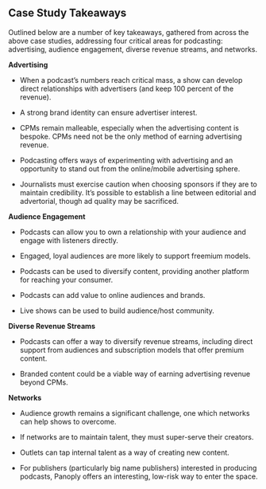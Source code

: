 Case Study Takeaways
 --------------------
 
 Outlined below are a number of key takeaways, gathered from across the above case studies, addressing four critical areas for podcasting: advertising, audience engagement, diverse revenue streams, and networks. 

 <b>Advertising</b> 

 -   When a podcast’s numbers reach critical mass, a show can develop     direct relationships with advertisers (and keep 100 percent of the     revenue). 

 -   A strong brand identity can ensure advertiser interest. 

 -   CPMs remain malleable, especially when the advertising content is     bespoke. CPMs need not be the only method of earning advertising     revenue. 

 -   Podcasting offers ways of experimenting with advertising and an     opportunity to stand out from the online/mobile advertising sphere. 

 -   Journalists must exercise caution when choosing sponsors if they are     to maintain credibility. It’s possible to establish a line between     editorial and advertorial, though ad quality may be sacrificed. 

 <b>Audience Engagement</b> 

 -   Podcasts can allow you to own a relationship with your audience and     engage with listeners directly. 

 -   Engaged, loyal audiences are more likely to support freemium models. 

 -   Podcasts can be used to diversify content, providing another     platform for reaching your consumer. 

 -   Podcasts can add value to online audiences and brands. 

 -   Live shows can be used to build audience/host community. 

 <b>Diverse Revenue Streams</b> 

 -   Podcasts can offer a way to diversify revenue streams, including     direct support from audiences and subscription models that offer     premium content. 

 -   Branded content could be a viable way of earning advertising revenue     beyond CPMs. 

 <b>Networks</b> 

 -   Audience growth remains a significant challenge, one which networks     can help shows to overcome. 

 -   If networks are to maintain talent, they must super-serve their     creators. 

 -   Outlets can tap internal talent as a way of creating new content. 

 -   For publishers (particularly big name publishers) interested in     producing podcasts, Panoply offers an interesting, low-risk way to     enter the space. 

